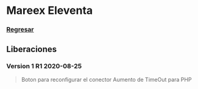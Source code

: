 # Mareex Eleventa

### [Regresar](https://jarscr.github.io/mareex/home#release)

## Liberaciones
### Version 1 R1 2020-08-25


> Boton para reconfigurar el conector
> Aumento de TimeOut para PHP



